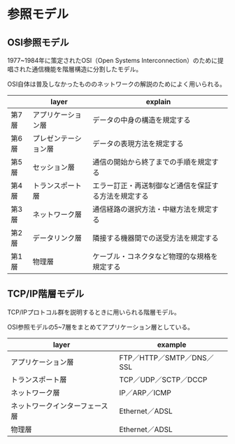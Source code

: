 # 参照モデル

## OSI参照モデル

1977~1984年に策定されたOSI（Open Systems Interconnection）のために提唱された通信機能を階層構造に分割したモデル。

OSI自体は普及しなかったもののネットワークの解説のためによく用いられる。

||layer|explain|
|----|----|----|
|第7層|アプリケーション層|データの中身の構造を規定する|
|第6層|プレゼンテーション層|データの表現方法を規定する|
|第5層|セッション層|通信の開始から終了までの手順を規定する|
|第4層|トランスポート層|エラー訂正・再送制御など通信を保証する方法を規定する|
|第3層|ネットワーク層|通信経路の選択方法・中継方法を規定する|
|第2層|データリンク層|隣接する機器間での送受方法を規定する|
|第1層|物理層|ケーブル・コネクタなど物理的な規格を規定する|

## TCP/IP階層モデル

TCP/IPプロトコル群を説明するときに用いられる階層モデル。

OSI参照モデルの5~7層をまとめてアプリケーション層としている。

|layer|example|
|----|----|
|アプリケーション層|FTP／HTTP／SMTP／DNS／SSL|
|トランスポート層|TCP／UDP／SCTP／DCCP|
|ネットワーク層|IP／ARP／ICMP|
|ネットワークインターフェース層|Ethernet／ADSL|
|物理層|Ethernet／ADSL|
